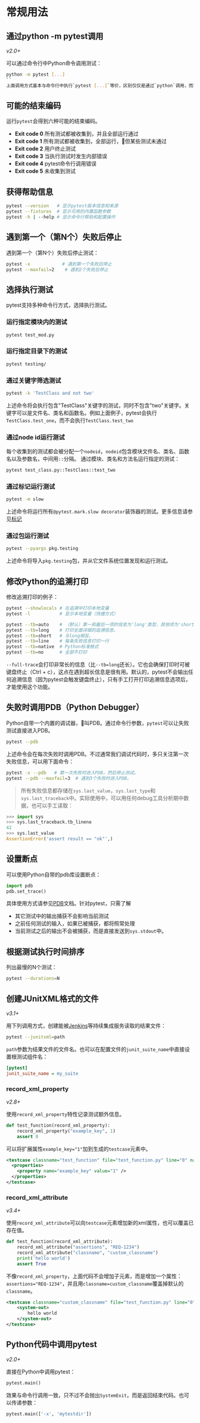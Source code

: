 # 常规用法
## 通过python -m pytest调用
*v2.0+*

可以通过命令行中Python命令调用测试：
```sh
python -m pytest [...]
``
上面调用方式基本与命令行中执行`pytest [...]`等价，区别仅仅是通过`python`调用，而将当前目录加到`sys.path`。
```
## 可能的结束编码
运行`pytest`会得到六种可能的结束编码。

- **Exit code 0**  所有测试都被收集到，并且全部运行通过
- **Exit code 1**  所有测试都被收集到，全部运行，但某些测试未通过
- **Exit code 2**  用户终止测试
- **Exit code 3**  当执行测试时发生内部错误
- **Exit code 4**  pytest命令行调用错误
- **Exit code 5**  未收集到测试
## 获得帮助信息
```sh
pytest --version   # 显示pytest版本信息和来源
pytest --fixtures  # 显示可用的内置函数参数
pytest -h | --help # 显示命令行帮助和配置操作
```
## 遇到第一个（第N个）失败后停止
遇到第一个（第N个）失败后停止测试：
```sh
pytest -x            # 遇到第一个失败后停止
pytest --maxfail=2    # 遇到2个失败后停止
```
## 选择执行测试
pytest支持多种命令行方式，选择执行测试。
### 运行指定模块内的测试
```sh
pytest test_mod.py
``` 
### 运行指定目录下的测试
```sh
pytest testing/
```
### 通过关键字筛选测试
```sh
pytest -k 'TestClass and not two'
```
上述命令将会执行包含"TestClass"关键字的测试，同时不包含"two"关键字。关键字可以是文件名、类名和函数名。例如上面例子，pytest会执行`TestClass.test_one`，而不会执行`TestClass.test_two`
### 通过node id运行测试
每个收集到的测试都会被分配一个`nodeid`，`nodeid`包含模块文件名、类名、函数名以及参数名，中间用`::`分隔。
通过模块、类名和方法名运行指定的测试：
```sh
pytest test_class.py::TestClass::test_two
```
### 通过标记运行测试
```sh
pytest -m slow
```
上述命令将运行所有`@pytest.mark.slow decorator`装饰器的测试。更多信息请参见[标记](https://docs.pytest.org/en/latest/mark.html#mark)
### 通过包运行测试
```sh
pytest --pyargs pkg.testing
```
上述命令将导入`pkg.testing`包，并从它文件系统位置发现和运行测试。
## 修改Python的追溯打印
修改追溯打印的例子：
```sh
pytest --showlocals # 在追溯中打印本地变量
pytest -l           # 显示本地变量（快捷方式）

pytest --tb=auto    # （默认）第一和最后一项的信息为'long'类型，其他项为'short'。
pytest --tb=long    # 打印全面详细的追溯信息。
pytest --tb=short   # 与long相反。
pytest --tb=line    # 每条失败信息打印一行
pytest --tb=native  # Python标准格式
pytest --tb=no      # 全部不打印
```
`--full-trace`会打印非常长的信息（比`--tb=long`还长）。它也会确保打印时可被键盘终止（Ctrl + c），这点在遇到超长信息是很有用。默认的，pytest不会输出任何追溯信息（因为pytest会触发键盘终止），只有手工打开打印追溯信息选项后，才能使用这个功能。
## 失败时调用PDB（Python Debugger）
Python自带一个内置的调试器，叫PDB。通过命令行参数，`pytest`可以让失败测试直接进入PDB。
```sh
pytest --pdb
```
上述命令会在每次失败时调用PDB。不过通常我们调试代码时，多只关注第一次失败信息，可以用下面命令：
```sh
pytest -x --pdb   # 第一次失败时进入PDB，然后停止测试。
pytest --pdb --maxfail=3  # 遇到3个失败时进入PDB。
```
> 所有失败信息都存储在`sys.last_value`，`sys.last_type`和`sys.last_traceback`中。实际使用中，可以用任何debug工具分析期中数据，也可以手工读取：
```py
>>> import sys
>>> sys.last_traceback.tb_lineno
42
>>> sys.last_value
AssertionError('assert result == "ok"',)
```
## 设置断点
可以使用Python自带的pdb库设置断点：
```py
import pdb
pdb.set_trace()
```
具体使用方式请参见[PDB](http://docs.python.org/library/pdb.html)文档。针对pytest，只需了解
- 其它测试中的输出捕获不会影响当前测试
- 之前任何测试的输入，如果已被捕获，都将照常处理
- 当前测试之后的输出不会被捕获，而是直接发送到`sys.stdout`中。
## 根据测试执行时间排序
列出最慢的N个测试：
```sh
pytest --durations=N
```
## 创建JUnitXML格式的文件
*v3.1+*

用下列调用方式，创建能被[Jenkins](http://jenkins-ci.org/)等持续集成服务读取的结果文件：
```sh
pytest --junitxml=path
```
`path`参数为结果文件的文件名。也可以在配置文件的`junit_suite_name`中直接设置根测试组件名：
```ini
[pytest]
junit_suite_name = my_suite
```
### record_xml_property
*v2.8+*

使用`record_xml_property`特性记录测试额外信息。
```py
def test_function(record_xml_property):
    record_xml_property("example_key", 1)
    assert 0
```
可以将扩展属性`example_key="1"`加到生成的`testcase`元素中。
```xml
<testcase classname="test_function" file="test_function.py" line="0" name="test_function" time="0.0009">
  <properties>
    <property name="example_key" value="1" />
  </properties>
</testcase>
```
### record_xml_attribute
*v3.4+*

使用`record_xml_attribute`可以向`testcase`元素增加新的xml属性，也可以覆盖已存在值。
```py
def test_function(record_xml_attribute):
    record_xml_attribute("assertions", "REQ-1234")
    record_xml_attribute("classname", "custom_classname")
    print('hello world')
    assert True
```
不像`record_xml_property`，上面代码不会增加子元素，而是增加一个属性：`assertions="REQ-1234"`，并且用`classname=custom_classname`覆盖掉默认的`classname`。
```xml
<testcase classname="custom_classname" file="test_function.py" line="0" name="test_function" time="0.003" assertions="REQ-1234">
    <system-out>
        hello world
    </system-out>
</testcase>
```
## Python代码中调用pytest
*v2.0+*

直接在Python中调用pytest：
```py
pytest.main()
```
效果与命令行调用一致，只不过不会抛出`SystemExit`，而是返回结束代码。也可以传递参数：
```py
pytest.main(['-x', 'mytestdir'])
```